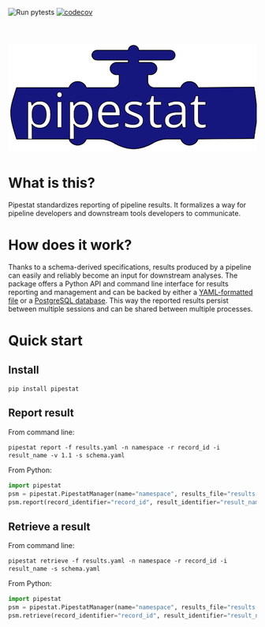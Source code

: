 ![Run pytests](https://github.com/pepkit/pipestat/workflows/Run%20pytests/badge.svg)
[![codecov](https://codecov.io/gh/pepkit/pipestat/branch/master/graph/badge.svg?token=O07MXSQZ32)](https://codecov.io/gh/pepkit/pipestat)
<br></br>
# <img src="docs/img/pipestat_logo.svg" class="img-header"> 

# What is this?

Pipestat standardizes reporting of pipeline results. It formalizes a way for pipeline developers and downstream tools developers to communicate. 

# How does it work?

Thanks to a schema-derived specifications, results produced by a pipeline can easily and reliably become an input for downstream analyses. The package offers a Python API and command line interface for results reporting and management and can be backed by either a [YAML-formatted file](https://yaml.org/spec/1.2/spec.html) or a [PostgreSQL database](https://www.postgresql.org/). This way the reported results persist between multiple sessions and can be shared between multiple processes.

# Quick start

## Install

```console
pip install pipestat
```

## Report result

From command line:

```console
pipestat report -f results.yaml -n namespace -r record_id -i result_name -v 1.1 -s schema.yaml
```

From Python:

```python
import pipestat
psm = pipestat.PipestatManager(name="namespace", results_file="results.yaml", schema_path="schema.yaml")
psm.report(record_identifier="record_id", result_identifier="result_name", value=1.1)
```
 
## Retrieve a result

From command line:

```console
pipestat retrieve -f results.yaml -n namespace -r record_id -i result_name -s schema.yaml
```

From Python:

```python
import pipestat
psm = pipestat.PipestatManager(name="namespace", results_file="results.yaml", schema_path="schema.yaml")
psm.retrieve(record_identifier="record_id", result_identifier="result_name")
```
 

